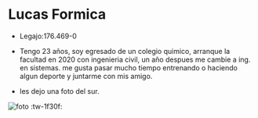 # Lucas Formica

- Legajo:176.469-0

- Tengo 23 años, soy egresado de un colegio quimico, arranque la facultad en 2020 con ingenieria civil, un año despues me cambie a ing. en sistemas.
me gusta pasar mucho tiempo entrenando o haciendo algun deporte
y juntarme con mis amigo.

- les dejo una foto del sur.

![foto](https://user-images.githubusercontent.com/129813664/229692166-53317de0-ce20-4316-8095-00015ba31063.jpg)
:tw-1f30f:
